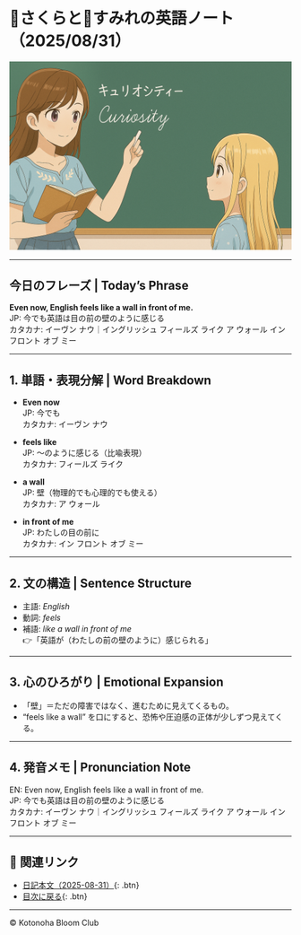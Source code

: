 
<link rel="stylesheet" href="./assets/styles.css">

# 🌸さくらと🌷すみれの英語ノート（2025/08/31）

![cover](./images/cover2.png)

---

## 今日のフレーズ | Today’s Phrase
**Even now, English feels like a wall in front of me.**  
JP: 今でも英語は目の前の壁のように感じる  
カタカナ: イーヴン ナウ｜イングリッシュ フィールズ ライク ア ウォール イン フロント オブ ミー

---

## 1. 単語・表現分解 | Word Breakdown

- **Even now**  
  JP: 今でも  
  カタカナ: イーヴン ナウ  

- **feels like**  
  JP: 〜のように感じる（比喩表現）  
  カタカナ: フィールズ ライク  

- **a wall**  
  JP: 壁（物理的でも心理的でも使える）  
  カタカナ: ア ウォール  

- **in front of me**  
  JP: わたしの目の前に  
  カタカナ: イン フロント オブ ミー  

---

## 2. 文の構造 | Sentence Structure
- 主語: *English*  
- 動詞: *feels*  
- 補語: *like a wall in front of me*  
👉「英語が（わたしの前の壁のように）感じられる」

---

## 3. 心のひろがり | Emotional Expansion
- 「壁」＝ただの障害ではなく、進むために見えてくるもの。  
- “feels like a wall” を口にすると、恐怖や圧迫感の正体が少しずつ見えてくる。  

---

## 4. 発音メモ | Pronunciation Note
EN: Even now, English feels like a wall in front of me.  
JP: 今でも英語は目の前の壁のように感じる  
カタカナ: イーヴン ナウ｜イングリッシュ フィールズ ライク ア ウォール イン フロント オブ ミー  

---

## 🔗 関連リンク
- [日記本文（2025-08-31）](./2025-08-31.md){: .btn}
- [目次に戻る](./index.md){: .btn}

---

© Kotonoha Bloom Club